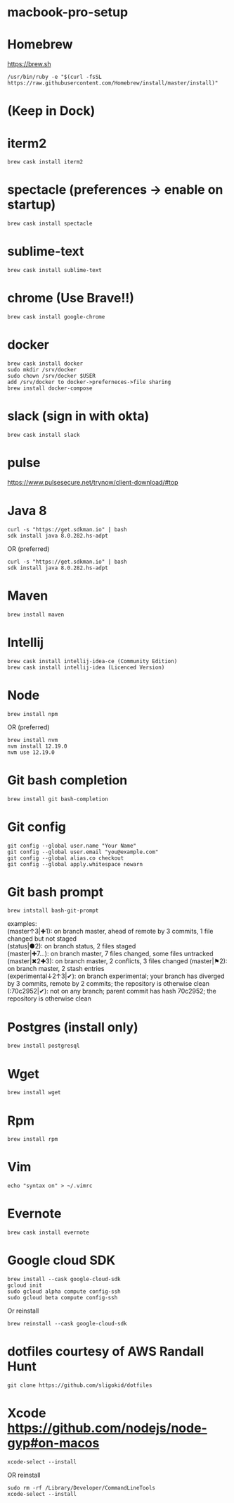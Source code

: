 # macbook-pro-setup

# Homebrew
https://brew.sh  
```
/usr/bin/ruby -e "$(curl -fsSL https://raw.githubusercontent.com/Homebrew/install/master/install)"
```
# (Keep in Dock)
# iterm2
```
brew cask install iterm2
```

# spectacle (preferences -> enable on startup)
```
brew cask install spectacle
```

# sublime-text
```
brew cask install sublime-text
```

# chrome (Use Brave!!)
```
brew cask install google-chrome
```

# docker
```
brew cask install docker
sudo mkdir /srv/docker  
sudo chown /srv/docker $USER
add /srv/docker to docker->preferneces->file sharing
brew install docker-compose
```

# slack (sign in with okta)
```
brew cask install slack
```

# pulse
https://www.pulsesecure.net/trynow/client-download/#top

# Java 8
```
curl -s "https://get.sdkman.io" | bash
sdk install java 8.0.282.hs-adpt

```
OR (preferred)
```
curl -s "https://get.sdkman.io" | bash
sdk install java 8.0.282.hs-adpt
```

# Maven
```
brew install maven
```

# Intellij
```
brew cask install intellij-idea-ce (Community Edition)  
brew cask install intellij-idea (Licenced Version)
```

# Node
```
brew install npm
```

OR (preferred)

```
brew install nvm
nvm install 12.19.0 
nvm use 12.19.0 
```

# Git bash completion
```
brew install git bash-completion
```

# Git config
```
git config --global user.name "Your Name"  
git config --global user.email "you@example.com"  
git config --global alias.co checkout  
git config --global apply.whitespace nowarn  
```

# Git bash prompt
```
brew intstall bash-git-prompt
```

examples:  
(master↑3|✚1): on branch master, ahead of remote by 3 commits, 1 file changed but not staged  
(status|●2): on branch status, 2 files staged  
(master|✚7…): on branch master, 7 files changed, some files untracked  
(master|✖2✚3): on branch master, 2 conflicts, 3 files changed
(master|⚑2): on branch master, 2 stash entries  
(experimental↓2↑3|✔): on branch experimental; your branch has diverged by 3 commits, remote by 2 commits; the repository is otherwise clean  
(:70c2952|✔): not on any branch; parent commit has hash 70c2952; the repository is otherwise clean

# Postgres (install only)
```
brew install postgresql
```

# Wget
```
brew install wget
```

# Rpm
```
brew install rpm
```

# Vim
```
echo "syntax on" > ~/.vimrc
```

# Evernote
```
brew cask install evernote
```
# Google cloud SDK
```
brew install --cask google-cloud-sdk
gcloud init
sudo gcloud alpha compute config-ssh
sudo gcloud beta compute config-ssh
```
Or reinstall
```
brew reinstall --cask google-cloud-sdk
```

# 
# dotfiles courtesy of AWS Randall Hunt
```
git clone https://github.com/sligokid/dotfiles
```

# Xcode https://github.com/nodejs/node-gyp#on-macos
```
xcode-select --install
```
OR reinstall
```
sudo rm -rf /Library/Developer/CommandLineTools
xcode-select --install
``` 
